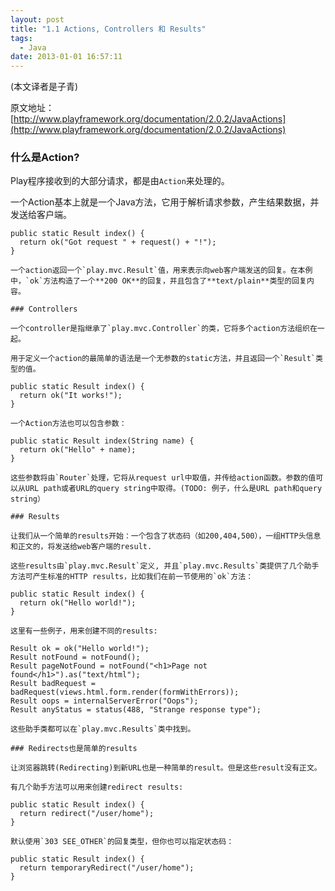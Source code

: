 ```yaml
---
layout: post
title: "1.1 Actions, Controllers 和 Results"
tags:
  - Java
date: 2013-01-01 16:57:11
---
```


(本文译者是子青)

原文地址：[http://www.playframework.org/documentation/2.0.2/JavaActions](http://www.playframework.org/documentation/2.0.2/JavaActions)

### 什么是Action?

Play程序接收到的大部分请求，都是由`Action`来处理的。

一个Action基本上就是一个Java方法，它用于解析请求参数，产生结果数据，并发送给客户端。

    public static Result index() {
      return ok("Got request " + request() + "!");
    }

    一个action返回一个`play.mvc.Result`值，用来表示向web客户端发送的回复。在本例中，`ok`方法构造了一个**200 OK**的回复，并且包含了**text/plain**类型的回复内容。

    ### Controllers

    一个controller是指继承了`play.mvc.Controller`的类，它将多个action方法组织在一起。

    用于定义一个action的最简单的语法是一个无参数的static方法，并且返回一个`Result`类型的值。

    public static Result index() {
      return ok("It works!");
    }

    一个Action方法也可以包含参数：

    public static Result index(String name) {
      return ok("Hello" + name);
    }

    这些参数将由`Router`处理，它将从request url中取值，并传给action函数。参数的值可以从URL path或者URL的query string中取得。(TODO: 例子，什么是URL path和query string）

    ### Results

    让我们从一个简单的results开始：一个包含了状态码（如200,404,500），一组HTTP头信息和正文的，将发送给web客户端的result.

    这些results由`play.mvc.Result`定义, 并且`play.mvc.Results`类提供了几个助手方法可产生标准的HTTP results，比如我们在前一节使用的`ok`方法：

    public static Result index() {
      return ok("Hello world!");
    }

    这里有一些例子，用来创建不同的results:

    Result ok = ok("Hello world!");
    Result notFound = notFound();
    Result pageNotFound = notFound("<h1>Page not found</h1>").as("text/html");
    Result badRequest = badRequest(views.html.form.render(formWithErrors));
    Result oops = internalServerError("Oops");
    Result anyStatus = status(488, "Strange response type");

    这些助手类都可以在`play.mvc.Results`类中找到。

    ### Redirects也是简单的results

    让浏览器跳转(Redirecting)到新URL也是一种简单的result。但是这些result没有正文。

    有几个助手方法可以用来创建redirect results:

    public static Result index() {
      return redirect("/user/home");
    }

    默认使用`303 SEE_OTHER`的回复类型，但你也可以指定状态码：

    public static Result index() {
      return temporaryRedirect("/user/home");
    }